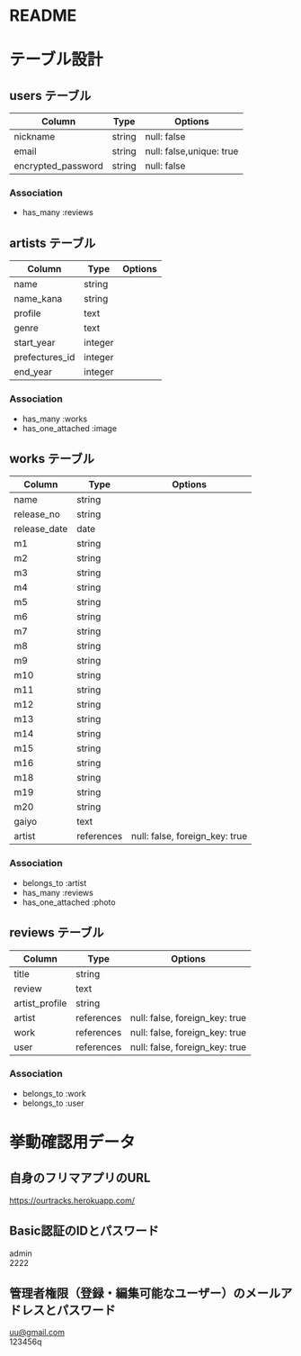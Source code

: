 # README

# テーブル設計

## users テーブル

| Column             | Type        | Options                  |
| ------------------ | ----------- | ------------------------ |
| nickname           | string      | null: false              |
| email              | string      | null: false,unique: true |
| encrypted_password | string      | null: false              |

### Association

- has_many :reviews


## artists テーブル

| Column         | Type       | Options                        |
| -------------- | ---------- | ------------------------------ |
| name           | string     |                                |
| name_kana      | string     |                                |
| profile        | text       |                                |
| genre          | text       |                                |
| start_year     | integer    |                                |
| prefectures_id | integer    |                                |
| end_year       | integer    |                                |

### Association

- has_many :works
- has_one_attached :image


## works テーブル

| Column       | Type       | Options                        |
| ------------ | ---------- | ------------------------------ |
| name         | string     |                                |
| release_no   | string     |                                |
| release_date | date       |                                |
| m1           | string     |                                |
| m2           | string     |                                |
| m3           | string     |                                |
| m4           | string     |                                |
| m5           | string     |                                |
| m6           | string     |                                |
| m7           | string     |                                |
| m8           | string     |                                |
| m9           | string     |                                |
| m10          | string     |                                |
| m11          | string     |                                |
| m12          | string     |                                |
| m13          | string     |                                |
| m14          | string     |                                |
| m15          | string     |                                |
| m16          | string     |                                |
| m18          | string     |                                |
| m19          | string     |                                |
| m20          | string     |                                |
| gaiyo        | text       |                                |
| artist       | references | null: false, foreign_key: true |

### Association

- belongs_to :artist
- has_many :reviews
- has_one_attached :photo


## reviews テーブル

| Column           | Type       | Options                          |
| -----------------| -----------| ---------------------------------|
| title            | string     |                                  |
| review           | text       |                                  |
| artist_profile   | string     |                                  |
| artist           | references | null: false, foreign_key: true   |
| work             | references | null: false, foreign_key: true   |
| user             | references | null: false, foreign_key: true   |

### Association

- belongs_to :work
- belongs_to :user


# 挙動確認用データ

## 自身のフリマアプリのURL
https://ourtracks.herokuapp.com/

## Basic認証のIDとパスワード
admin  
2222

## 管理者権限（登録・編集可能なユーザー）のメールアドレスとパスワード
uu@gmail.com  
123456q


